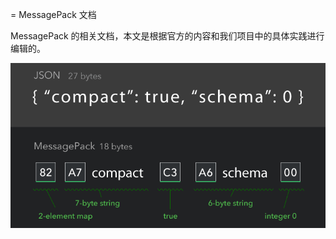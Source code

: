 = MessagePack 文档

MessagePack 的相关文档，本文是根据官方的内容和我们项目中的具体实践进行编辑的。

![messagepack logo](_images/messagepack-logo.jpg)